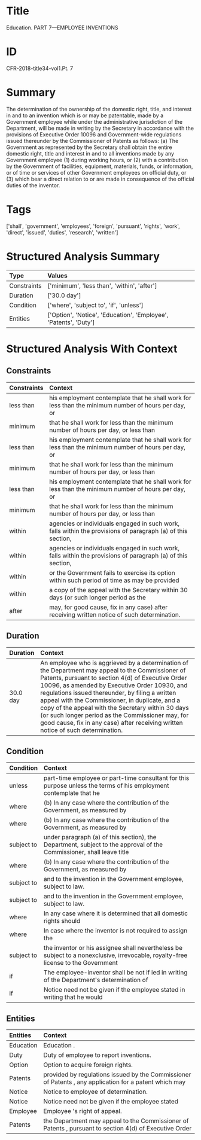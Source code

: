 # Title

 Education. PART 7—EMPLOYEE INVENTIONS


# ID

 CFR-2018-title34-vol1.Pt. 7


# Summary

The determination of the ownership of the domestic right, title, and interest in and to an invention which is or may be patentable, made by a Government employee while under the administrative jurisdiction of the Department, will be made in writing by the Secretary in accordance with the provisions of Executive Order 10096 and Government-wide regulations issued thereunder by the Commissioner of Patents as follows:
(a) The Government as represented by the Secretary shall obtain the entire domestic right, title and interest in and to all inventions made by any Government employee (1) during working hours, or (2) with a contribution by the Government of facilities, equipment, materials, funds, or information, or of time or services of other Government employees on official duty, or (3) which bear a direct relation to or are made in consequence of the official duties of the inventor.


# Tags

['shall', 'government', 'employees', 'foreign', 'pursuant', 'rights', 'work', 'direct', 'issued', 'duties', 'research', 'written']


# Structured Analysis Summary

| Type        | Values                                                           |
|:------------|:-----------------------------------------------------------------|
| Constraints | ['minimum', 'less than', 'within', 'after']                      |
| Duration    | ['30.0 day']                                                     |
| Condition   | ['where', 'subject to', 'if', 'unless']                          |
| Entities    | ['Option', 'Notice', 'Education', 'Employee', 'Patents', 'Duty'] |


# Structured Analysis With Context

 


## Constraints

| Constraints   | Context                                                                                                     |
|:--------------|:------------------------------------------------------------------------------------------------------------|
| less than     | his employment contemplate that he shall work for less than  the minimum number of hours per day, or        |
| minimum       | that he shall work for less than the minimum number of hours per day, or less than                          |
| less than     | his employment contemplate that he shall work for less than  the minimum number of hours per day, or        |
| minimum       | that he shall work for less than the minimum number of hours per day, or less than                          |
| less than     | his employment contemplate that he shall work for less than  the minimum number of hours per day, or        |
| minimum       | that he shall work for less than the minimum number of hours per day, or less than                          |
| within        | agencies or individuals engaged in such work, falls within the provisions of paragraph (a) of this section, |
| within        | agencies or individuals engaged in such work, falls within the provisions of paragraph (a) of this section, |
| within        | or the Government fails to exercise its option within such period of time as may be provided                |
| within        | a copy of the appeal with the Secretary within 30 days (or such longer period as the                        |
| after         | may, for good cause, fix in any case) after  receiving written notice of such determination.                |


## Duration

| Duration   | Context                                                                                                                                                                                                                                                                                                                                                                                                                                                                                                   |
|:-----------|:----------------------------------------------------------------------------------------------------------------------------------------------------------------------------------------------------------------------------------------------------------------------------------------------------------------------------------------------------------------------------------------------------------------------------------------------------------------------------------------------------------|
| 30.0 day   | An employee who is aggrieved by a determination of the Department may appeal to the Commissioner of Patents, pursuant to section 4(d) of Executive Order 10096, as amended by Executive Order 10930, and regulations issued thereunder, by filing a written appeal with the Commissioner, in duplicate, and a copy of the appeal with the Secretary within 30 days (or such longer period as the Commissioner may, for good cause, fix in any case) after receiving written notice of such determination. |


## Condition

| Condition   | Context                                                                                                                           |
|:------------|:----------------------------------------------------------------------------------------------------------------------------------|
| unless      | part-time employee or part-time consultant for this purpose unless the terms of his employment contemplate that he                |
| where       | (b) In any case  where the contribution of the Government, as measured by                                                         |
| where       | (b) In any case  where the contribution of the Government, as measured by                                                         |
| subject to  | under paragraph (a) of this section), the Department, subject to the approval of the Commissioner, shall leave title              |
| where       | (b) In any case  where the contribution of the Government, as measured by                                                         |
| subject to  | and to the invention in the Government employee, subject to  law.                                                                 |
| subject to  | and to the invention in the Government employee, subject to  law.                                                                 |
| where       | In any case  where it is determined that all domestic rights should                                                               |
| where       | In case  where the inventor is not required to assign the                                                                         |
| subject to  | the inventor or his assignee shall nevertheless be subject to a nonexclusive, irrevocable, royalty-free license to the Government |
| if          | The employee-inventor shall be not if ied in writing of the Department's determination of                                         |
| if          | Notice need not be given  if the employee stated in writing that he would                                                         |


## Entities

| Entities   | Context                                                                                                |
|:-----------|:-------------------------------------------------------------------------------------------------------|
| Education  | Education .                                                                                            |
| Duty       | Duty  of employee to report inventions.                                                                |
| Option     | Option  to acquire foreign rights.                                                                     |
| Patents    | provided by regulations issued by the Commissioner of Patents , any application for a patent which may |
| Notice     | Notice  to employee of determination.                                                                  |
| Notice     | Notice need not be given if the employee stated                                                        |
| Employee   | Employee 's right of appeal.                                                                           |
| Patents    | the Department may appeal to the Commissioner of Patents , pursuant to section 4(d) of Executive Order |


